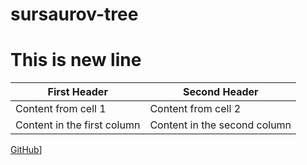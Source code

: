 # sursaurov-tree
# This is new line

First Header | Second Header
------------ | -------------
Content from cell 1 | Content from cell 2
Content in the first column | Content in the second column


[GitHub](http://github.com)]

